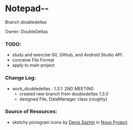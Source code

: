Notepad--
===
Branch _doubledeltas_

Owner: DoubleDeltas

### TODO:
+ study and exercise Git, Github, and Android Studio API.
+ conceive File Format
+ apply to main project 

### Change Log:
+ work_doubledeltas : 1.3.1: 2ND MEETING
    + created new branch from _doubledeltas 1.3.0_
    + designed File, DataManager class (roughly) 

### Source of Resources:
 * sketchy pictogram icons by [Denis Sazhin](https://thenounproject.com/iconka/, "Click to go to his profile") in [Noun Project](https://thenounproject.com/, "click to go to Noun Project").